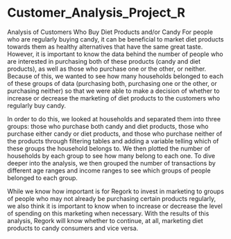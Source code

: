# Customer_Analysis_Project_R
Analysis of Customers Who Buy Diet Products and/or Candy
  For people who are regularly buying candy, it can be beneficial to market diet products towards them as healthy alternatives that have the same great taste. However, it is important to know the data behind the number of people who are interested in purchasing both of these products (candy and diet products), as well as those who purchase one or the other, or neither. Because of this, we wanted to see how many households belonged to each of these groups of data (purchasing both, purchasing one or the other, or purchasing neither) so that we were able to make a decision of whether to increase or decrease the marketing of diet products to the customers who regularly buy candy.
  
In order to do this, we looked at households and separated them into three groups: those who purchase both candy and diet products, those who purchase either candy or diet products, and those who purchase neither of the products through filtering tables and adding a variable telling which of these groups the household belongs to. We then plotted the number of households by each group to see how many belong to each one. To dive deeper into the analysis, we then grouped the number of transactions by different age ranges and income ranges to see which groups of people belonged to each group. 

While we know how important is for Regork to invest in marketing to groups of people who may not already be purchasing certain products regularly, we also think it is important to know when to increase or decrease the level of spending on this marketing when necessary. With the results of this analysis, Regork will know whether to continue, at all, marketing diet products to candy consumers and vice versa.
